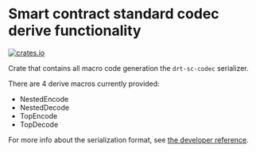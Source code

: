 # Smart contract standard codec derive functionality

[![crates.io](https://img.shields.io/crates/v/drt-sc-codec-derive.svg)](https://crates.io/crates/drt-sc-codec-derive) 

Crate that contains all macro code generation the `drt-sc-codec` serializer.

There are 4 derive macros currently provided:
* NestedEncode
* NestedDecode
* TopEncode
* TopDecode

For more info about the serialization format, see [the developer reference](https://docs.dharitri.com/developers/developer-reference/serialization-format/).
